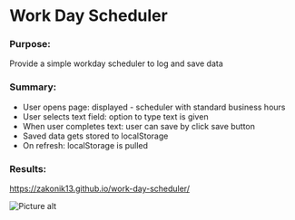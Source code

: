 # Work Day Scheduler

### Purpose:
  Provide a simple workday scheduler to log and save data
  
  
### Summary:

   * User opens page: displayed - scheduler with standard business hours
   * User selects text field: option to type text is given
   * When user completes text: user can save by click save button
   * Saved data gets stored to localStorage
   * On refresh: localStorage is pulled
   


### Results:

https://zakonik13.github.io/work-day-scheduler/

![Picture alt](https://www.webpagescreenshot.info/image-url/8Mn3iWF93 "Coding Quiz")
